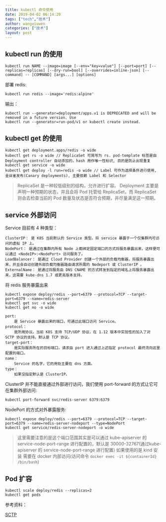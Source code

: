 ```yaml
---
title: kubectl 命令使用
date: 2019-04-02 06:14:20
tags: ["tech","技术"]
author: wangxiuwen
categories: ["技术"]
layout: post
---
```


## kubectl run 的使用

```
kubectl run NAME --image=image [--env="key=value"] [--port=port] [--replicas=replicas] [--dry-run=bool] [--overrides=inline-json] [--command] -- [COMMAND] [args...] [options]
```

部署 redis: 

```
kubectl run redis --image='redis:alpine'
```

输出：
```
kubectl run --generator=deployment/apps.v1 is DEPRECATED and will be removed in a future version. Use 
kubectl run --generator=run-pod/v1 or kubectl create instead.
```

## kubectl get 的使用
```
kubectl get deployment.apps/redis -o wide
kubectl get rs -o wide // ReplicaSet 可简写为 rs. pod-template 标签是由 Deployment controller 自动添加的，hash 用作唯一性标识, 目的是防止出现重复
kubectl get service -o wide
kubectl get deploy -l run=redis -o wide // Label 可作为选择条件进行使用, 金丝雀发布(Canary deployments), 主要依赖 Label 和 Selector
```

>ReplicaSet 是一种较低级别的结构，允许进行扩容。
Deployment 主要是声明一种预期的状态，并且会将 Pod 托管给 ReplicaSet，而 ReplicaSet 则会去检查当前的 Pod 数量及状态是否符合预期，并尽量满足这一预期。


## service 外部访问

Service 目前有 4 种类型：

```
ClusterIP： 是 K8S 当前默认的 Service 类型。将 service 暴露于一个仅集群内可访问的虚拟 IP 上。
NodePort： 是通过在集群内所有 Node 上都绑定固定端口的方式将服务暴露出来，这样便可以通过 <NodeIP>:<NodePort> 访问服务了。
LoadBalancer： 是通过 Cloud Provider 创建一个外部的负载均衡器，将服务暴露出来，并且会自动创建外部负载均衡器路由请求所需的 Nodeport 或 ClusterIP 。
ExternalName： 是通过将服务由 DNS CNAME 的方式转发到指定的域名上将服务暴露出来，这需要 kube-dns 1.7 或更高版本支持。
```


将 redis 服务暴露出来

```
kubectl expose deploy/redis --port=6379 --protocol=TCP --target-port=6379 --name=redis-server
kubectl get svc -o wide
kubectl get no -o wide

port:   
    是 Service 暴露出来的端口，可通过此端口访问 Service。
protocol：   
    是所用协议。当前 K8S 支持 TCP/UDP 协议，在 1.12 版本中实验性的加入了对 SCTP 协议的支持。默认是 TCP 协议。
target-port：   
    是实际服务所在的目标端口，请求由 port 进入通过上述指定 protocol 最终流向这里配置的端口。
name： 
    Service 的名字，它的用处主要在 dns 方面。
type： 
    如果没指定默认是 ClusterIP。 
```

ClusterIP 并不能直接通过外部进行访问，我们使用 port-forward 的方式让它可在集群外部访问:

```
kubectl port-forward svc/redis-server 6379:6379
```


NodePort 的方式对外暴露服务:

```
kubectl expose deploy/redis --port=6379 --protocol=TCP --target-port=6379 --name=redis-server-nodeport --type=NodePort
kubectl get service/redis-server-nodeport -o wide 
```

>这里需要注意的是这个端口范围其实是可以通过 kube-apiserver 的 service-node-port-range 进行配置的，默认是 30000-32767(通过kube-apiserver 的 service-node-port-range 进行配置)
>如果使用的是 kind 安装 需要在 docker 内部访问(访问命令 `docker exec -it ${containerId} /bin/bash`)


## Pod 扩容

```
kubectl scale deploy/redis --replicas=2
kubectl get pods
```

参考资料：

[SCTP](https://zh.wikipedia.org/zh-hans/%E6%B5%81%E6%8E%A7%E5%88%B6%E4%BC%A0%E8%BE%93%E5%8D%8F%E8%AE%AE)